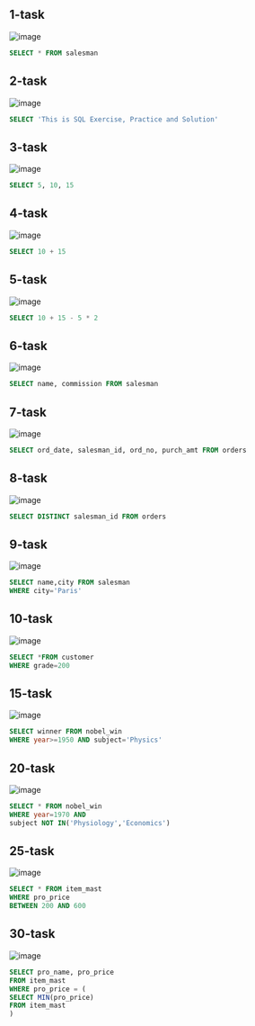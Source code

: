 ## 1-task
![image](https://user-images.githubusercontent.com/122611622/221416341-d4089a89-01ea-48c6-851b-1dbbe8c0318a.png)

```sql
SELECT * FROM salesman
```

## 2-task
![image](https://user-images.githubusercontent.com/122611622/221416494-14f9eabf-651f-4adb-a1df-d03b8dc4e7f3.png)

```sql
SELECT 'This is SQL Exercise, Practice and Solution'
```

## 3-task
![image](https://user-images.githubusercontent.com/122611622/221416907-4076be86-9007-4793-a6f1-00df105f4240.png)

```sql
SELECT 5, 10, 15
```

## 4-task
![image](https://user-images.githubusercontent.com/122611622/221417020-0bc1d92a-8c76-4559-be2a-ab0e7e5baf7e.png)

```sql
SELECT 10 + 15
```

## 5-task
![image](https://user-images.githubusercontent.com/122611622/221417152-dfb38683-2479-49f9-bb46-9822a54fff14.png)

```sql
SELECT 10 + 15 - 5 * 2
```

## 6-task
![image](https://user-images.githubusercontent.com/122611622/221417231-5f09208a-4a15-46b0-8d2c-498e8b783332.png)

```sql
SELECT name, commission FROM salesman
```

## 7-task
![image](https://user-images.githubusercontent.com/122611622/221417349-161ab5f1-b8e7-402b-89ad-fb2931f3b7ba.png)

```sql
SELECT ord_date, salesman_id, ord_no, purch_amt FROM orders
```

## 8-task
![image](https://user-images.githubusercontent.com/122611622/221417470-e3b8d499-72da-480b-bd91-94ad5e3010f2.png)

```sql
SELECT DISTINCT salesman_id FROM orders
```

## 9-task
![image](https://user-images.githubusercontent.com/122611622/221417659-a41db0c5-4282-4d31-9499-6a11f827b186.png)

```sql
SELECT name,city FROM salesman 
WHERE city='Paris'
```

## 10-task
![image](https://user-images.githubusercontent.com/122611622/221417714-fce5e92d-81f9-461b-a736-c6a07db1257c.png)

```sql
SELECT *FROM customer 
WHERE grade=200
```

## 15-task
![image](https://user-images.githubusercontent.com/122611622/221417927-cfb316a1-a118-4ae3-a6c2-a19ab776e62d.png)

```sql
SELECT winner FROM nobel_win 
WHERE year>=1950 AND subject='Physics'
```
## 20-task
![image](https://user-images.githubusercontent.com/122611622/221418005-fecd3933-91cb-4f4f-b03c-9937e06cdbc2.png)

```sql
SELECT * FROM nobel_win 
WHERE year=1970 AND 
subject NOT IN('Physiology','Economics')
```
## 25-task
![image](https://user-images.githubusercontent.com/122611622/221418127-f080cc3c-52c4-42e7-b3cf-d32c590504f9.png)

```sql
SELECT * FROM item_mast 
WHERE pro_price 
BETWEEN 200 AND 600
```
## 30-task
![image](https://user-images.githubusercontent.com/122611622/221418289-a4df0045-8d27-4e83-aa23-6cdf12d234d5.png)

```sql
SELECT pro_name, pro_price 
FROM item_mast 
WHERE pro_price = (
SELECT MIN(pro_price) 
FROM item_mast
)
```
